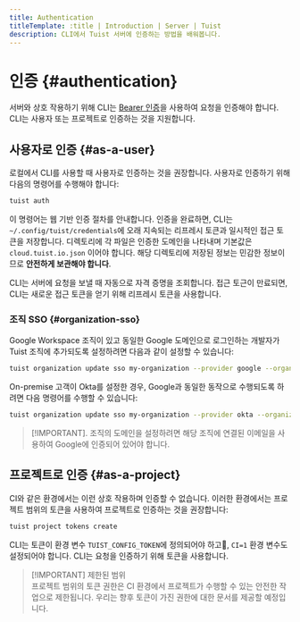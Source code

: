```yaml
---
title: Authentication
titleTemplate: :title | Introduction | Server | Tuist
description: CLI에서 Tuist 서버에 인증하는 방법을 배워봅니다.
---
```


# 인증 {#authentication}

서버와 상호 작용하기 위해 CLI는 [Bearer 인증](https://swagger.io/docs/specification/authentication/bearer-authentication/)을 사용하여 요청을 인증해야 합니다. CLI는 사용자 또는 프로젝트로 인증하는 것을 지원합니다.

## 사용자로 인증 {#as-a-user}

로컬에서 CLI를 사용할 때 사용자로 인증하는 것을 권장합니다. 사용자로 인증하기 위해 다음의 명령어를 수행해야 합니다:

```bash
tuist auth
```

이 명령어는 웹 기반 인증 절차를 안내합니다. 인증을 완료하면, CLI는 `~/.config/tuist/credentials`에 오래 지속되는 리프레시 토큰과 일시적인 접근 토큰을 저장합니다. 디렉토리에 각 파일은 인증한 도메인을 나타내며 기본값은 `cloud.tuist.io.json` 이어야 합니다. 해당 디렉토리에 저장된 정보는 민감한 정보이므로 **안전하게 보관해야 합니다**.

CLI는 서버에 요청을 보낼 때 자동으로 자격 증명을 조회합니다. 접근 토근이 만료되면, CLI는 새로운 접근 토큰을 얻기 위해 리프레시 토큰을 사용합니다.

### 조직 SSO {#organization-sso}

Google Workspace 조직이 있고 동일한 Google 도메인으로 로그인하는 개발자가 Tuist 조직에 추가되도록 설정하려면 다음과 같이 설정할 수 있습니다:

```bash
tuist organization update sso my-organization --provider google --organization-id my-google-domain.com
```

On-premise 고객이 Okta를 설정한 경우, Google과 동일한 동작으로 수행되도록 하려면 다음 명령어를 수행할 수 있습니다:

```bash
tuist organization update sso my-organization --provider okta --organization-id my-okta-domain.com
```

> [!IMPORTANT]. 조직의 도메인을 설정하려면 해당 조직에 연결된 이메일을 사용하여 Google에 인증되어 있어야 합니다.

## 프로젝트로 인증 {#as-a-project}

CI와 같은 환경에서는 이런 상호 작용하며 인증할 수 없습니다. 이러한 환경에서는 프로젝트 범위의 토큰을 사용하여 프로젝트로 인증하는 것을 권장합니다:

```bash
tuist project tokens create
```

CLI는 토큰이 환경 변수 `TUIST_CONFIG_TOKEN`에 정의되어야 하고, `CI=1` 환경 변수도 설정되어야 합니다. CLI는 요청을 인증하기 위해 토큰을 사용합니다.

> [!IMPORTANT] 제한된 범위\
> 프로젝트 범위의 토큰 권한은 CI 환경에서 프로젝트가 수행할 수 있는 안전한 작업으로 제한됩니다. 우리는 향후 토큰이 가진 권한에 대한 문서를 제공할 예정입니다.
